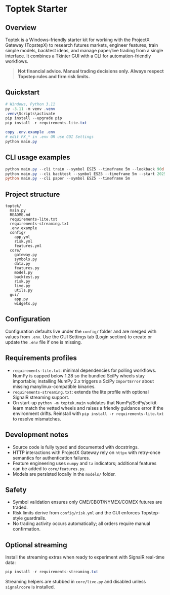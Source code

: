 # Toptek Starter

## Overview

Toptek is a Windows-friendly starter kit for working with the ProjectX Gateway (TopstepX) to research futures markets, engineer features, train simple models, backtest ideas, and manage paper/live trading from a single interface. It combines a Tkinter GUI with a CLI for automation-friendly workflows.

> **Not financial advice. Manual trading decisions only. Always respect Topstep rules and firm risk limits.**

## Quickstart

```powershell
# Windows, Python 3.11
py -3.11 -m venv .venv
.venv\Scripts\activate
pip install --upgrade pip
pip install -r requirements-lite.txt

copy .env.example .env
# edit PX_* in .env OR use GUI Settings
python main.py
```

## CLI usage examples

```powershell
python main.py --cli train --symbol ESZ5 --timeframe 5m --lookback 90d
python main.py --cli backtest --symbol ESZ5 --timeframe 5m --start 2025-01-01
python main.py --cli paper --symbol ESZ5 --timeframe 5m
```

## Project structure

```
toptek/
  main.py
  README.md
  requirements-lite.txt
  requirements-streaming.txt
  .env.example
  config/
    app.yml
    risk.yml
    features.yml
  core/
    gateway.py
    symbols.py
    data.py
    features.py
    model.py
    backtest.py
    risk.py
    live.py
    utils.py
  gui/
    app.py
    widgets.py
```

## Configuration

Configuration defaults live under the `config/` folder and are merged with values from `.env`. Use the GUI Settings tab (Login section) to create or update the `.env` file if one is missing.

## Requirements profiles

- `requirements-lite.txt`: minimal dependencies for polling workflows. NumPy is capped below 1.28 so the bundled SciPy wheels stay importable; installing NumPy 2.x triggers a SciPy `ImportError` about missing manylinux-compatible binaries.
- `requirements-streaming.txt`: extends the lite profile with optional SignalR streaming support.
- On start-up `python -m toptek.main` validates that NumPy/SciPy/scikit-learn match the vetted wheels and raises a friendly
  guidance error if the environment drifts. Reinstall with `pip install -r requirements-lite.txt` to resolve mismatches.

## Development notes

- Source code is fully typed and documented with docstrings.
- HTTP interactions with ProjectX Gateway rely on `httpx` with retry-once semantics for authentication failures.
- Feature engineering uses `numpy` and `ta` indicators; additional features can be added to `core/features.py`.
- Models are persisted locally in the `models/` folder.

## Safety

- Symbol validation ensures only CME/CBOT/NYMEX/COMEX futures are traded.
- Risk limits derive from `config/risk.yml` and the GUI enforces Topstep-style guardrails.
- No trading activity occurs automatically; all orders require manual confirmation.

## Optional streaming

Install the streaming extras when ready to experiment with SignalR real-time data:

```powershell
pip install -r requirements-streaming.txt
```

Streaming helpers are stubbed in `core/live.py` and disabled unless `signalrcore` is installed.

